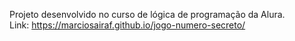 Projeto desenvolvido no curso de lógica de programação da Alura.<br>
Link: https://marciosairaf.github.io/jogo-numero-secreto/
